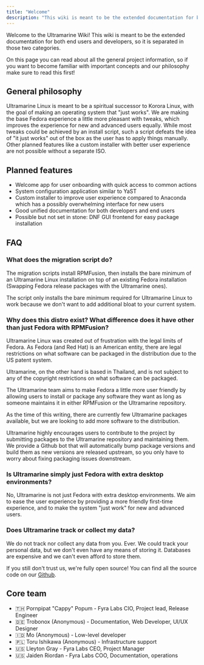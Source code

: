 ```yaml
---
title: "Welcome"
description: "This wiki is meant to be the extended documentation for both end users and developers, so it is separated in those two categories."
---
```


Welcome to the Ultramarine Wiki! This wiki is meant to be the extended documentation for both end users and developers, so it is separated in those two categories.

On this page you can read about all the general project information, so if you want to become familiar with important concepts and our philosophy make sure to read this first!

## General philosophy
Ultramarine Linux is meant to be a spiritual successor to Korora Linux, with the goal of making an operating system that "just works". We are making the base Fedora experience a little more pleasant with tweaks, which improves the experience for new and advanced users equally. 
While most tweaks could be achieved by an install script, such a script defeats the idea of "it just works" out of the box as the user has to apply things manually. Other planned features like a custom installer with better user experience are not possible without a separate ISO.

## Planned features
- Welcome app for user onboarding with quick access to common actions
- System configuration application similar to YaST
- Custom installer to improve user experience compared to Anaconda which has a possibly overwhelming interface for new users
- Good unified documentation for both developers and end users
- Possible but not set in stone: DNF GUI frontend for easy package installation

## FAQ
### What does the migration script do?

The migration scripts install RPMFusion, then installs the bare minimum of an Ultramarine Linux installation on top of an existing Fedora installation (Swapping Fedora release packages with the Ultramarine ones).

The script only installs the bare minimum required for Ultramarine Linux to work because we don't want to add additional bloat to your current system.

### Why does this distro exist? What difference does it have other than just Fedora with RPMFusion?

Ultramarine Linux was created out of frustration with the legal limits of Fedora. As Fedora (and Red Hat) is an American entity, there are legal restrictions on what software can be
packaged in the distribution due to the US patent system.

Ultramarine, on the other hand is based in Thailand, and is not subject to any of the copyright restrictions on what software can be packaged.

The Ultramarine team aims to make Fedora a little more user friendly by allowing users to install or package any software they want as long as someone maintains it in either RPMFusion or the Ultramarine repository.

As the time of this writing, there are currently few Ultramarine packages available, but we are looking to add more software to the distribution.

Ultramarine highly encourages users to contribute to the project by submitting packages to the Ultramarine repository and maintaining them. We provide a Github bot that will automatically bump package versions and build them as new versions are released upstream, so you only have to worry about fixing packaging issues downstream.

### Is Ultramarine simply just Fedora with extra desktop environments?

No, Ultramarine is not just Fedora with extra desktop environments. We aim to ease the user experience by providing a more friendly first-time experience, and to make the system "just work" for new and advanced users.

### Does Ultramarine track or collect my data?

We do not track nor collect any data from you. Ever. We could track your personal data, but we don't even have any means of storing it.
Databases are expensive and we can't even afford to store them.

If you still don't trust us, we're fully open source! You can find all the source code on our [Github](https://github.com/Ultramarine-Linux).

## Core team
- 🇹🇭 Pornpipat "Cappy" Popum - Fyra Labs CIO, Project lead, Release Engineer
- 🇩🇪 Trobonox (Anonymous) - Documentation, Web Developer, UI/UX Designer
- 🇮🇩 Mo (Anonymous) - Low-level developer
- 🇵🇱 Toru Ishikawa (Anonymous) - Infrastructure support
- 🇺🇸 Lleyton Gray - Fyra Labs CEO, Project Manager
- 🇺🇸 Jaiden Riordan - Fyra Labs COO, Documentation, operations
